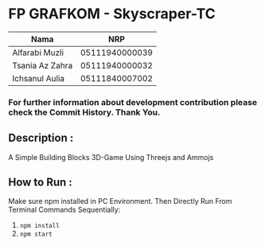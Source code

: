 # FP GRAFKOM - Skyscraper-TC

Nama | NRP |
--- | --- | 
Alfarabi Muzli | 05111940000039 |
Tsania Az Zahra | 05111940000032 |
Ichsanul Aulia | 05111840007002 |

### For further information about development contribution please check the Commit History. Thank You.

## Description :
A Simple Building Blocks 3D-Game Using Threejs and Ammojs

## How to Run :
Make sure npm installed in PC Environment.
Then Directly Run From Terminal Commands Sequentially:
1. `npm install`
2. `npm start`
